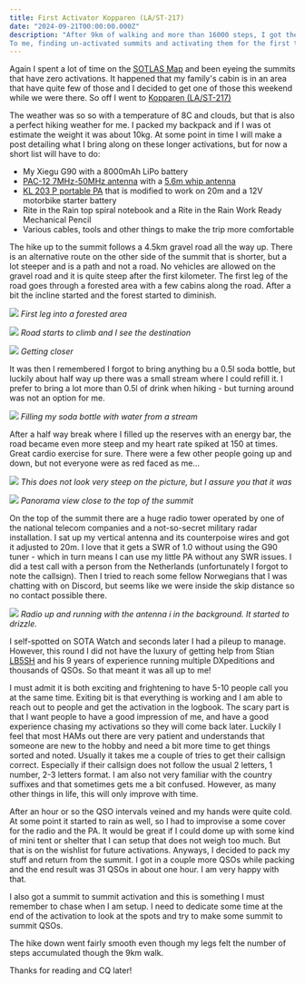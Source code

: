 ```yaml
---
title: First Activator Kopparen (LA/ST-217)
date: "2024-09-21T00:00:00.000Z"
description: "After 9km of walking and more than 16000 steps, I got the \"First Activation\" badge and activated a summit that no one have activated before. The target summit was Kopparen (LA/ST-217).
To me, finding un-activated summits and activating them for the first time is very exciting and something I absolutely want to keep doing!"
---
```



Again I spent a lot of time on the [SOTLAS Map](https://sotl.as/map/) and been eyeing the summits that have zero activations. It happened that my family's cabin is in an area that have quite few of those and I decided to get one of those this weekend while we were there. So off I went to [Kopparen (LA/ST-217)](https://sotl.as/summits/LA/ST-217)

The weather was so so with a temperature of 8C and clouds, but that is also a perfect hiking weather for me. I packed my backpack and if I was ot estimate the weight it was about 10kg. At some point in time I will make a post detailing what I bring along on these longer activations, but for now a short list will have to do:

* My Xiegu G90 with a 8000mAh LiPo battery
* [PAC-12 7MHz-50MHz antenna](https://s.click.aliexpress.com/e/_DBHrEoj) with a [5.6m whip antenna](https://s.click.aliexpress.com/e/_DCpD9IF)
* [KL 203 P portable PA](https://www.rmitaly.com/en/product/kl-203-p/) that is modified to work on 20m and a 12V motorbike starter battery
* Rite in the Rain top spiral notebook and a Rite in the Rain Work Ready Mechanical Pencil 
* Various cables, tools and other things to make the trip more comfortable

The hike up to the summit follows a 4.5km gravel road all the way up. There is an alternative route on the other side of the summit that is shorter, but a lot steeper and is a path and not a road. No vehicles are allowed on the gravel road and it is quite steep after the first kilometer. The first leg of the road goes through a forested area with a few cabins along the road. After a bit the incline started and the forest started to diminish. 

![](IMG20240921110936.jpg)
_First leg into a forested area_

![](IMG20240921111827.jpg)
_Road starts to climb and I see the destination_

![](IMG20240921113502.jpg)
_Getting closer_

It was then I remembered I forgot to bring anything bu a 0.5l soda bottle, but luckily about half way up there was a small stream where I could refill it. I prefer to bring a lot more than 0.5l of drink when hiking - but turning around was not an option for me.

![](IMG20240921145117.jpg)
_Filling my soda bottle with water from a stream_

After a half way break where I filled up the reserves with an energy bar, the road became even more steep and my heart rate spiked at 150 at times. Great cardio exercise for sure. There were a few other people going up and down, but not everyone were as red faced as me...

![](IMG20240921121738.jpg)
_This does not look very steep on the picture, but I assure you that it was_

![](IMG20240921122235.jpg)
_Panorama view close to the top of the summit_


On the top of the summit there are a huge radio tower operated by one of the national telecom companies and a not-so-secret military radar installation. I sat up my vertical antenna and its counterpoise wires and got it adjusted to 20m. I love that it gets a SWR of 1.0 without using the G90 tuner - which in turn means I can use my little PA without any SWR issues. I did a test call with a person from the Netherlands (unfortunately I forgot to note the callsign). Then I tried to reach some fellow Norwegians that I was chatting with on Discord, but seems like we were inside the skip distance so no contact possible there.

![](IMG20240921125719.jpg)
_Radio up and running with the antenna i in the background. It started to drizzle._

I self-spotted on SOTA Watch and seconds later I had a pileup to manage. However, this round I did not have the luxury of getting help from Stian [LB5SH](https://lb5sh.no/) and his 9 years of experience running multiple DXpeditions and thousands of QSOs. So that meant it was all up to me!

I must admit it is both exciting and frightening to have 5-10 people call you at the same time. Exiting bit is that everything is working and I am able to reach out to people and get the activation in the logbook. The scary part is that I want people to have a good impression of me, and have a good experience chasing my activations so they will come back later. Luckily I feel that most HAMs out there are very patient and understands that someone are new to the hobby and need a bit more time to get things sorted and noted. Usually it takes me a couple of tries to get their callsign correct. Especially if their callsign does not follow the usual 2 letters, 1 number, 2-3 letters format. I am also not very familiar with the country suffixes and that sometimes gets me a bit confused. However, as many other things in life, this will only improve with time.

After an hour or so the QSO intervals veined and my hands were quite cold. At some point it started to rain as well, so I had to improvise a some cover for the radio and the PA. It would be great if I could dome up with some kind of mini tent or shelter that I can setup that does not weigh too much. But that is on the wishlist for future activations. Anyways, I decided to pack my stuff and return from the summit. I got in a couple more QSOs while packing and the end result was 31 QSOs in about one hour. I am very happy with that. 

I also got a summit to summit activation and this is something I must remember to chase when I am setup. I need to dedicate some time at the end of the activation to look at the spots and try to make some summit to summit QSOs.

The hike down went fairly smooth even though my legs felt the number of steps accumulated though the 9km walk.

Thanks for reading and CQ later!